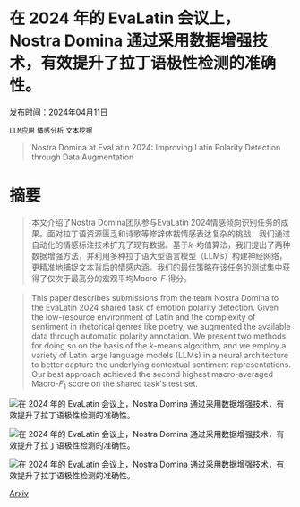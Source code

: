# 在 2024 年的 EvaLatin 会议上，Nostra Domina 通过采用数据增强技术，有效提升了拉丁语极性检测的准确性。

发布时间：2024年04月11日

`LLM应用` `情感分析` `文本挖掘`

> Nostra Domina at EvaLatin 2024: Improving Latin Polarity Detection through Data Augmentation

# 摘要

> 本文介绍了Nostra Domina团队参与EvaLatin 2024情感倾向识别任务的成果。面对拉丁语资源匮乏和诗歌等修辞体裁情感表达复杂的挑战，我们通过自动化的情感标注技术扩充了现有数据。基于$k$-均值算法，我们提出了两种数据增强方法，并利用多种拉丁语大型语言模型（LLMs）构建神经网络，更精准地捕捉文本背后的情感内涵。我们的最佳策略在该任务的测试集中获得了仅次于最高分的宏观平均Macro-$F_1$得分。

> This paper describes submissions from the team Nostra Domina to the EvaLatin 2024 shared task of emotion polarity detection. Given the low-resource environment of Latin and the complexity of sentiment in rhetorical genres like poetry, we augmented the available data through automatic polarity annotation. We present two methods for doing so on the basis of the $k$-means algorithm, and we employ a variety of Latin large language models (LLMs) in a neural architecture to better capture the underlying contextual sentiment representations. Our best approach achieved the second highest macro-averaged Macro-$F_1$ score on the shared task's test set.

![在 2024 年的 EvaLatin 会议上，Nostra Domina 通过采用数据增强技术，有效提升了拉丁语极性检测的准确性。](../../../paper_images/2404.07792/x1.png)

![在 2024 年的 EvaLatin 会议上，Nostra Domina 通过采用数据增强技术，有效提升了拉丁语极性检测的准确性。](../../../paper_images/2404.07792/x2.png)

![在 2024 年的 EvaLatin 会议上，Nostra Domina 通过采用数据增强技术，有效提升了拉丁语极性检测的准确性。](../../../paper_images/2404.07792/x3.png)

[Arxiv](https://arxiv.org/abs/2404.07792)